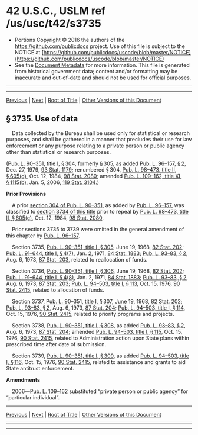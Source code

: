---
---

# 42 U.S.C., USLM ref /us/usc/t42/s3735

* Portions Copyright © 2016 the authors of the https://github.com/publicdocs project.
  Use of this file is subject to the NOTICE at [https://github.com/publicdocs/uscode/blob/master/NOTICE](https://github.com/publicdocs/uscode/blob/master/NOTICE)
* See the [Document Metadata](././../../../../..//README.md) for more information.
  This file is generated from historical government data; content and/or formatting may be inaccurate and out-of-date and should not be used for official purposes.

----------
----------

[Previous](./../../../../..//us/usc/t42/ch46/schIII/m__us_usc_t42_s3734.md) | [Next](./../../../../..//us/usc/t42/ch46/schIV/m__us_usc_t42_ch46_schIV.md) | [Root of Title](./../../../../../) | [Other Versions of this Document](https://publicdocs.github.io/go/links?ns=uslm&ref=%2Fus%2Fusc%2Ft42%2Fs3735)

## § 3735. Use of data

    Data collected by the Bureau shall be used only for statistical or research purposes, and shall be gathered in a manner that precludes their use for law enforcement or any purpose relating to a private person or public agency other than statistical or research purposes.

([Pub. L. 90–351, title I, § 304][/us/pl/90/351/s304], formerly § 305, as added [Pub. L. 96–157, § 2][/us/pl/96/157/s2], Dec. 27, 1979, [93 Stat. 1179][/us/stat/93/1179]; renumbered § 304, [Pub. L. 98–473, title II, § 605(d)][/us/pl/98/473/s605/d], Oct. 12, 1984, [98 Stat. 2080][/us/stat/98/2080]; amended [Pub. L. 109–162, title XI, § 1115(b)][/us/pl/109/162/s1115/b], Jan. 5, 2006, [119 Stat. 3104][/us/stat/119/3104].)

 __Prior Provisions__ 

    A prior [section 304 of Pub. L. 90–351][/us/pl/90/351/s304], as added by [Pub. L. 96–157][/us/pl/96/157], was classified to [section 3734 of this title][/us/usc/t42/s3734] prior to repeal by [Pub. L. 98–473, title II, § 605(c)][/us/pl/98/473/s605/c], Oct. 12, 1984, [98 Stat. 2080][/us/stat/98/2080].

    Prior sections 3735 to 3739 were omitted in the general amendment of this chapter by [Pub. L. 96–157][/us/pl/96/157].

    Section 3735, [Pub. L. 90–351, title I, § 305][/us/pl/90/351/s305], June 19, 1968, [82 Stat. 202][/us/stat/82/202]; [Pub. L. 91–644, title I, § 4(7)][/us/pl/91/644/s4/7], Jan. 2, 1971, [84 Stat. 1883][/us/stat/84/1883]; [Pub. L. 93–83, § 2][/us/pl/93/83/s2], Aug. 6, 1973, [87 Stat. 203][/us/stat/87/203], related to reallocation of funds.

    Section 3736, [Pub. L. 90–351, title I, § 306][/us/pl/90/351/s306], June 19, 1968, [82 Stat. 202][/us/stat/82/202]; [Pub. L. 91–644, title I, § 4(8)][/us/pl/91/644/s4/8], Jan. 2, 1971, [84 Stat. 1883][/us/stat/84/1883]; [Pub. L. 93–83, § 2][/us/pl/93/83/s2], Aug. 6, 1973, [87 Stat. 203][/us/stat/87/203]; [Pub. L. 94–503, title I, § 113][/us/pl/94/503/s113], Oct. 15, 1976, [90 Stat. 2415][/us/stat/90/2415], related to allocation of funds.

    Section 3737, [Pub. L. 90–351, title I, § 307][/us/pl/90/351/s307], June 19, 1968, [82 Stat. 202][/us/stat/82/202]; [Pub. L. 93–83, § 2][/us/pl/93/83/s2], Aug. 6, 1973, [87 Stat. 204][/us/stat/87/204]; [Pub. L. 94–503, title I, § 114][/us/pl/94/503/s114], Oct. 15, 1976, [90 Stat. 2415][/us/stat/90/2415], related to priority programs and projects.

    Section 3738, [Pub. L. 90–351, title I, § 308][/us/pl/90/351/s308], as added [Pub. L. 93–83, § 2][/us/pl/93/83/s2], Aug. 6, 1973, [87 Stat. 204][/us/stat/87/204]; amended [Pub. L. 94–503, title I, § 115][/us/pl/94/503/s115], Oct. 15, 1976, [90 Stat. 2415][/us/stat/90/2415], related to Administration action upon State plans within prescribed time after date of submission.

    Section 3739, [Pub. L. 90–351, title I, § 309][/us/pl/90/351/s309], as added [Pub. L. 94–503, title I, § 116][/us/pl/94/503/s116], Oct. 15, 1976, [90 Stat. 2415][/us/stat/90/2415], related to assistance and grants to aid State antitrust enforcement.

 __Amendments__ 

    2006—[Pub. L. 109–162][/us/pl/109/162] substituted “private person or public agency” for “particular individual”.

----------

[Previous](./../../../../..//us/usc/t42/ch46/schIII/m__us_usc_t42_s3734.md) | [Next](./../../../../..//us/usc/t42/ch46/schIV/m__us_usc_t42_ch46_schIV.md) | [Root of Title](./../../../../../) | [Other Versions of this Document](https://publicdocs.github.io/go/links?ns=uslm&ref=%2Fus%2Fusc%2Ft42%2Fs3735)

----------
----------

[/us/pl/90/351/s304]: https://publicdocs.github.io/go/links?ns=uslm&ref=%2Fus%2Fpl%2F90%2F351%2Fs304
[/us/pl/96/157/s2]: https://publicdocs.github.io/go/links?ns=uslm&ref=%2Fus%2Fpl%2F96%2F157%2Fs2
[/us/stat/93/1179]: https://publicdocs.github.io/go/links?ns=uslm&ref=%2Fus%2Fstat%2F93%2F1179
[/us/pl/98/473/s605/d]: https://publicdocs.github.io/go/links?ns=uslm&ref=%2Fus%2Fpl%2F98%2F473%2Fs605%2Fd
[/us/stat/98/2080]: https://publicdocs.github.io/go/links?ns=uslm&ref=%2Fus%2Fstat%2F98%2F2080
[/us/pl/109/162/s1115/b]: https://publicdocs.github.io/go/links?ns=uslm&ref=%2Fus%2Fpl%2F109%2F162%2Fs1115%2Fb
[/us/stat/119/3104]: https://publicdocs.github.io/go/links?ns=uslm&ref=%2Fus%2Fstat%2F119%2F3104
[/us/pl/90/351/s304]: https://publicdocs.github.io/go/links?ns=uslm&ref=%2Fus%2Fpl%2F90%2F351%2Fs304
[/us/pl/96/157]: https://publicdocs.github.io/go/links?ns=uslm&ref=%2Fus%2Fpl%2F96%2F157
[/us/usc/t42/s3734]: https://publicdocs.github.io/go/links?ns=uslm&ref=%2Fus%2Fusc%2Ft42%2Fs3734
[/us/pl/98/473/s605/c]: https://publicdocs.github.io/go/links?ns=uslm&ref=%2Fus%2Fpl%2F98%2F473%2Fs605%2Fc
[/us/stat/98/2080]: https://publicdocs.github.io/go/links?ns=uslm&ref=%2Fus%2Fstat%2F98%2F2080
[/us/pl/96/157]: https://publicdocs.github.io/go/links?ns=uslm&ref=%2Fus%2Fpl%2F96%2F157
[/us/pl/90/351/s305]: https://publicdocs.github.io/go/links?ns=uslm&ref=%2Fus%2Fpl%2F90%2F351%2Fs305
[/us/stat/82/202]: https://publicdocs.github.io/go/links?ns=uslm&ref=%2Fus%2Fstat%2F82%2F202
[/us/pl/91/644/s4/7]: https://publicdocs.github.io/go/links?ns=uslm&ref=%2Fus%2Fpl%2F91%2F644%2Fs4%2F7
[/us/stat/84/1883]: https://publicdocs.github.io/go/links?ns=uslm&ref=%2Fus%2Fstat%2F84%2F1883
[/us/pl/93/83/s2]: https://publicdocs.github.io/go/links?ns=uslm&ref=%2Fus%2Fpl%2F93%2F83%2Fs2
[/us/stat/87/203]: https://publicdocs.github.io/go/links?ns=uslm&ref=%2Fus%2Fstat%2F87%2F203
[/us/pl/90/351/s306]: https://publicdocs.github.io/go/links?ns=uslm&ref=%2Fus%2Fpl%2F90%2F351%2Fs306
[/us/stat/82/202]: https://publicdocs.github.io/go/links?ns=uslm&ref=%2Fus%2Fstat%2F82%2F202
[/us/pl/91/644/s4/8]: https://publicdocs.github.io/go/links?ns=uslm&ref=%2Fus%2Fpl%2F91%2F644%2Fs4%2F8
[/us/stat/84/1883]: https://publicdocs.github.io/go/links?ns=uslm&ref=%2Fus%2Fstat%2F84%2F1883
[/us/pl/93/83/s2]: https://publicdocs.github.io/go/links?ns=uslm&ref=%2Fus%2Fpl%2F93%2F83%2Fs2
[/us/stat/87/203]: https://publicdocs.github.io/go/links?ns=uslm&ref=%2Fus%2Fstat%2F87%2F203
[/us/pl/94/503/s113]: https://publicdocs.github.io/go/links?ns=uslm&ref=%2Fus%2Fpl%2F94%2F503%2Fs113
[/us/stat/90/2415]: https://publicdocs.github.io/go/links?ns=uslm&ref=%2Fus%2Fstat%2F90%2F2415
[/us/pl/90/351/s307]: https://publicdocs.github.io/go/links?ns=uslm&ref=%2Fus%2Fpl%2F90%2F351%2Fs307
[/us/stat/82/202]: https://publicdocs.github.io/go/links?ns=uslm&ref=%2Fus%2Fstat%2F82%2F202
[/us/pl/93/83/s2]: https://publicdocs.github.io/go/links?ns=uslm&ref=%2Fus%2Fpl%2F93%2F83%2Fs2
[/us/stat/87/204]: https://publicdocs.github.io/go/links?ns=uslm&ref=%2Fus%2Fstat%2F87%2F204
[/us/pl/94/503/s114]: https://publicdocs.github.io/go/links?ns=uslm&ref=%2Fus%2Fpl%2F94%2F503%2Fs114
[/us/stat/90/2415]: https://publicdocs.github.io/go/links?ns=uslm&ref=%2Fus%2Fstat%2F90%2F2415
[/us/pl/90/351/s308]: https://publicdocs.github.io/go/links?ns=uslm&ref=%2Fus%2Fpl%2F90%2F351%2Fs308
[/us/pl/93/83/s2]: https://publicdocs.github.io/go/links?ns=uslm&ref=%2Fus%2Fpl%2F93%2F83%2Fs2
[/us/stat/87/204]: https://publicdocs.github.io/go/links?ns=uslm&ref=%2Fus%2Fstat%2F87%2F204
[/us/pl/94/503/s115]: https://publicdocs.github.io/go/links?ns=uslm&ref=%2Fus%2Fpl%2F94%2F503%2Fs115
[/us/stat/90/2415]: https://publicdocs.github.io/go/links?ns=uslm&ref=%2Fus%2Fstat%2F90%2F2415
[/us/pl/90/351/s309]: https://publicdocs.github.io/go/links?ns=uslm&ref=%2Fus%2Fpl%2F90%2F351%2Fs309
[/us/pl/94/503/s116]: https://publicdocs.github.io/go/links?ns=uslm&ref=%2Fus%2Fpl%2F94%2F503%2Fs116
[/us/stat/90/2415]: https://publicdocs.github.io/go/links?ns=uslm&ref=%2Fus%2Fstat%2F90%2F2415
[/us/pl/109/162]: https://publicdocs.github.io/go/links?ns=uslm&ref=%2Fus%2Fpl%2F109%2F162


